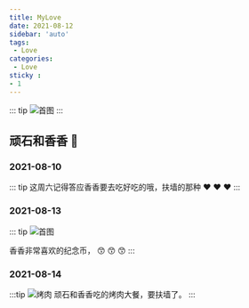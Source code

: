 ```yaml
---
title: MyLove
date: 2021-08-12
sidebar: 'auto'
tags:
 - Love
categories:
 - Love
sticky : 
- 1
---
```


::: tip
![首图](/xiangxiang.jpeg)
:::

<!-- more -->

## 顽石和香香 :love_letter:

### 2021-08-10
::: tip
这周六记得答应香香要去吃好吃的哦，扶墙的那种 :heart: :heart: :heart:
:::
 

### 2021-08-13
::: tip
![首图](/xiangxiang/jnb.jpg)

香香非常喜欢的纪念币， :kissing_smiling_eyes: :kissing_smiling_eyes: :kissing_smiling_eyes:
:::

###  2021-08-14
:::tip
![烤肉](/xiangxiang/kaoroudacan.jpg)
顽石和香香吃的烤肉大餐，要扶墙了。
:::

